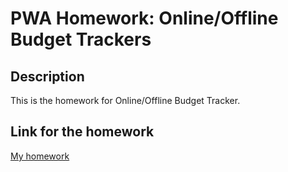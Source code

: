# PWA Homework: Online/Offline Budget Trackers

## Description

This is the homework for Online/Offline Budget Tracker.

## Link for the homework
[My homework]( https://budget-tracker-ek.herokuapp.com/)
